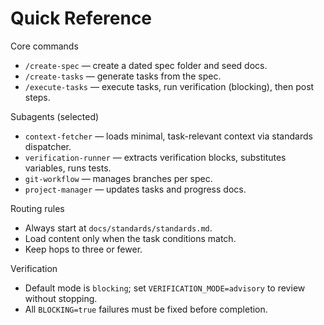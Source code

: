# Quick Reference

Core commands
- `/create-spec` — create a dated spec folder and seed docs.
- `/create-tasks` — generate tasks from the spec.
- `/execute-tasks` — execute tasks, run verification (blocking), then post steps.

Subagents (selected)
- `context-fetcher` — loads minimal, task-relevant context via standards dispatcher.
- `verification-runner` — extracts verification blocks, substitutes variables, runs tests.
- `git-workflow` — manages branches per spec.
- `project-manager` — updates tasks and progress docs.

Routing rules
- Always start at `docs/standards/standards.md`.
- Load content only when the task conditions match.
- Keep hops to three or fewer.

Verification
- Default mode is `blocking`; set `VERIFICATION_MODE=advisory` to review without stopping.
- All `BLOCKING=true` failures must be fixed before completion.

